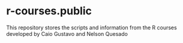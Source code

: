 # r-courses.public
This repository stores the scripts and information from the R courses developed by Caio Gustavo and Nelson Quesado
